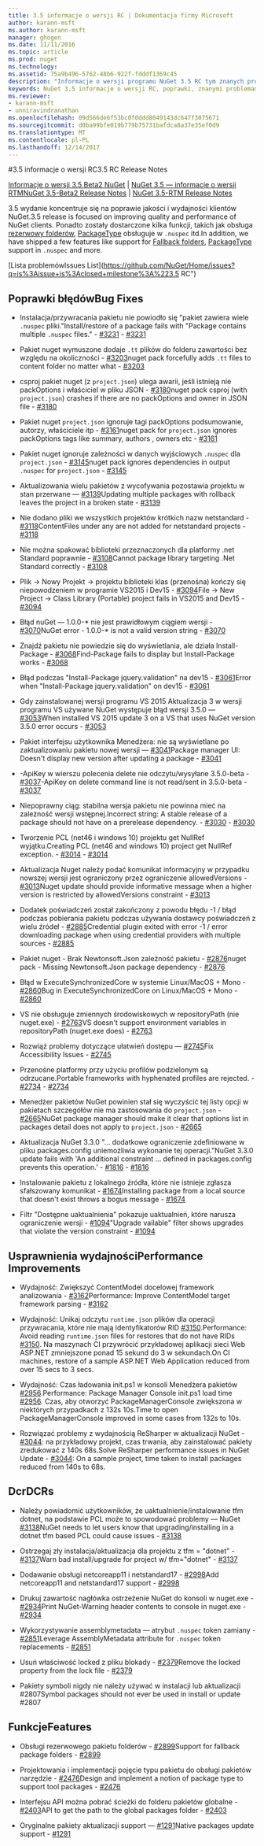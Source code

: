 ```yaml
---
title: 3.5 informacje o wersji RC | Dokumentacja firmy Microsoft
author: karann-msft
ms.author: karann-msft
manager: ghogen
ms.date: 11/11/2016
ms.topic: article
ms.prod: nuget
ms.technology: 
ms.assetid: 75a9b496-5762-48b6-922f-fdddf1369c45
description: "Informacje o wersji programu NuGet 3.5 RC tym znanych problemów, poprawki, dodatkowe funkcje i dcr."
keywords: NuGet 3.5 informacje o wersji RC, poprawki, znanymi problemami, nowe funkcje, dcr
ms.reviewer:
- karann-msft
- unniravindranathan
ms.openlocfilehash: 09d566de6f53bc0f0ddd8049143dc647f3075671
ms.sourcegitcommit: d0ba99bfe019b779b75731bafdca8a37e35ef0d9
ms.translationtype: MT
ms.contentlocale: pl-PL
ms.lasthandoff: 12/14/2017
---
```

#<a name="35-rc-release-notes"></a><span data-ttu-id="6b3c9-104">3.5 informacje o wersji RC</span><span class="sxs-lookup"><span data-stu-id="6b3c9-104">3.5 RC Release Notes</span></span>

<span data-ttu-id="6b3c9-105">[Informacje o wersji 3.5 Beta2 NuGet](../release-notes/nuget-3.5-Beta2.md) | [NuGet 3.5 — informacje o wersji RTM](../release-notes/nuget-3.5-RTM.md)</span><span class="sxs-lookup"><span data-stu-id="6b3c9-105">[NuGet 3.5-Beta2 Release Notes](../release-notes/nuget-3.5-Beta2.md) | [NuGet 3.5-RTM Release Notes](../release-notes/nuget-3.5-RTM.md)</span></span>

<span data-ttu-id="6b3c9-106">3.5 wydanie koncentruje się na poprawie jakości i wydajności klientów NuGet.</span><span class="sxs-lookup"><span data-stu-id="6b3c9-106">3.5 release is focused on improving quality and performance of NuGet clients.</span></span> <span data-ttu-id="6b3c9-107">Ponadto zostały dostarczone kilka funkcji, takich jak obsługa [rezerwowy folderów](https://github.com/NuGet/Home/issues/2899), [PackageType](https://github.com/NuGet/Home/issues/2476) obsługuje w `.nuspec` itd.</span><span class="sxs-lookup"><span data-stu-id="6b3c9-107">In addition, we have shipped a few features like support for [Fallback folders](https://github.com/NuGet/Home/issues/2899), [PackageType](https://github.com/NuGet/Home/issues/2476) support in `.nuspec` and more.</span></span>

[<span data-ttu-id="6b3c9-108">Lista problemów</span><span class="sxs-lookup"><span data-stu-id="6b3c9-108">Issues List</span></span>](https://github.com/NuGet/Home/issues?q=is%3Aissue+is%3Aclosed+milestone%3A%223.5 RC")

## <a name="bug-fixes"></a><span data-ttu-id="6b3c9-109">Poprawki błędów</span><span class="sxs-lookup"><span data-stu-id="6b3c9-109">Bug Fixes</span></span>

* <span data-ttu-id="6b3c9-110">Instalacja/przywracania pakietu nie powiodło się "pakiet zawiera wiele `.nuspec` pliki."</span><span class="sxs-lookup"><span data-stu-id="6b3c9-110">Install/restore of a package fails with "Package contains multiple `.nuspec` files."</span></span><span data-ttu-id="6b3c9-111"> - [#3231](https://github.com/NuGet/Home/issues/3231)</span><span class="sxs-lookup"><span data-stu-id="6b3c9-111"> - [#3231](https://github.com/NuGet/Home/issues/3231)</span></span>

* <span data-ttu-id="6b3c9-112">Pakiet nuget wymuszone dodaje `.tt` plików do folderu zawartości bez względu na okoliczności - [#3203](https://github.com/NuGet/Home/issues/3203)</span><span class="sxs-lookup"><span data-stu-id="6b3c9-112">nuget pack forcefully adds `.tt` files to content folder no matter what - [#3203](https://github.com/NuGet/Home/issues/3203)</span></span>

* <span data-ttu-id="6b3c9-113">csproj pakiet nuget (z `project.json`) ulega awarii, jeśli istnieją nie packOptions i właściciel w pliku JSON - [#3180](https://github.com/NuGet/Home/issues/3180)</span><span class="sxs-lookup"><span data-stu-id="6b3c9-113">nuget pack csproj (with `project.json`) crashes if there are no packOptions and owner in JSON file - [#3180](https://github.com/NuGet/Home/issues/3180)</span></span>

* <span data-ttu-id="6b3c9-114">Pakiet nuget `project.json` ignoruje tagi packOptions podsumowanie, autorzy, właściciele itp - [#3161](https://github.com/NuGet/Home/issues/3161)</span><span class="sxs-lookup"><span data-stu-id="6b3c9-114">nuget pack for `project.json` ignores packOptions tags like summary, authors , owners etc - [#3161](https://github.com/NuGet/Home/issues/3161)</span></span>

* <span data-ttu-id="6b3c9-115">Pakiet nuget ignoruje zależności w danych wyjściowych `.nuspec` dla `project.json`  -  [#3145](https://github.com/NuGet/Home/issues/3145)</span><span class="sxs-lookup"><span data-stu-id="6b3c9-115">nuget pack ignores dependencies in output `.nuspec` for `project.json` - [#3145](https://github.com/NuGet/Home/issues/3145)</span></span>

* <span data-ttu-id="6b3c9-116">Aktualizowania wielu pakietów z wycofywania pozostawia projektu w stan przerwane — [#3139](https://github.com/NuGet/Home/issues/3139)</span><span class="sxs-lookup"><span data-stu-id="6b3c9-116">Updating multiple packages with rollback leaves the project in a broken state - [#3139](https://github.com/NuGet/Home/issues/3139)</span></span>

* <span data-ttu-id="6b3c9-117">Nie dodano pliki we wszystkich projektów krótkich nazw netstandard - [#3118](https://github.com/NuGet/Home/issues/3118)</span><span class="sxs-lookup"><span data-stu-id="6b3c9-117">ContentFiles under any are not added for netstandard projects - [#3118](https://github.com/NuGet/Home/issues/3118)</span></span>

* <span data-ttu-id="6b3c9-118">Nie można spakować biblioteki przeznaczonych dla platformy .net Standard poprawnie - [#3108](https://github.com/NuGet/Home/issues/3108)</span><span class="sxs-lookup"><span data-stu-id="6b3c9-118">Cannot package library targeting .Net Standard correctly - [#3108](https://github.com/NuGet/Home/issues/3108)</span></span>

* <span data-ttu-id="6b3c9-119">Plik -> Nowy Projekt -> projektu biblioteki klas (przenośna) kończy się niepowodzeniem w programie VS2015 i Dev15 - [#3094](https://github.com/NuGet/Home/issues/3094)</span><span class="sxs-lookup"><span data-stu-id="6b3c9-119">File -> New Project -> Class Library (Portable) project fails in VS2015 and Dev15 - [#3094](https://github.com/NuGet/Home/issues/3094)</span></span>

* <span data-ttu-id="6b3c9-120">Błąd nuGet — 1.0.0-* nie jest prawidłowym ciągiem wersji - [#3070](https://github.com/NuGet/Home/issues/3070)</span><span class="sxs-lookup"><span data-stu-id="6b3c9-120">NuGet error - 1.0.0-* is not a valid version string - [#3070](https://github.com/NuGet/Home/issues/3070)</span></span>

* <span data-ttu-id="6b3c9-121">Znajdź pakietu nie powiedzie się do wyświetlania, ale działa Install-Package - [#3068](https://github.com/NuGet/Home/issues/3068)</span><span class="sxs-lookup"><span data-stu-id="6b3c9-121">Find-Package fails to display but Install-Package works - [#3068](https://github.com/NuGet/Home/issues/3068)</span></span>

* <span data-ttu-id="6b3c9-122">Błąd podczas "Install-Package jquery.validation" na dev15 - [#3061](https://github.com/NuGet/Home/issues/3061)</span><span class="sxs-lookup"><span data-stu-id="6b3c9-122">Error when "Install-Package jquery.validation" on dev15 - [#3061](https://github.com/NuGet/Home/issues/3061)</span></span>

* <span data-ttu-id="6b3c9-123">Gdy zainstalowanej wersji programu VS 2015 Aktualizacja 3 w wersji programu VS używane NuGet występuje błąd wersji 3.5.0 — [#3053](https://github.com/NuGet/Home/issues/3053)</span><span class="sxs-lookup"><span data-stu-id="6b3c9-123">When installed VS 2015 update 3 on a VS that uses NuGet version 3.5.0 error occurs - [#3053](https://github.com/NuGet/Home/issues/3053)</span></span>

* <span data-ttu-id="6b3c9-124">Pakiet interfejsu użytkownika Menedżera: nie są wyświetlane po zaktualizowaniu pakietu nowej wersji — [#3041](https://github.com/NuGet/Home/issues/3041)</span><span class="sxs-lookup"><span data-stu-id="6b3c9-124">Package manager UI: Doesn't display new version after updating a package - [#3041](https://github.com/NuGet/Home/issues/3041)</span></span>

* <span data-ttu-id="6b3c9-125">-ApiKey w wierszu polecenia delete nie odczytu/wysyłane 3.5.0-beta - [#3037](https://github.com/NuGet/Home/issues/3037)</span><span class="sxs-lookup"><span data-stu-id="6b3c9-125">-ApiKey on delete command line is not read/sent in 3.5.0-beta - [#3037](https://github.com/NuGet/Home/issues/3037)</span></span>

* <span data-ttu-id="6b3c9-126">Niepoprawny ciąg: stabilna wersja pakietu nie powinna mieć na zależność wersji wstępnej.</span><span class="sxs-lookup"><span data-stu-id="6b3c9-126">Incorrect string: A stable release of a package should not have on a prerelease dependency.</span></span><span data-ttu-id="6b3c9-127"> - [#3030](https://github.com/NuGet/Home/issues/3030)</span><span class="sxs-lookup"><span data-stu-id="6b3c9-127"> - [#3030](https://github.com/NuGet/Home/issues/3030)</span></span>

* <span data-ttu-id="6b3c9-128">Tworzenie PCL (net46 i windows 10) projektu get NullRef wyjątku.</span><span class="sxs-lookup"><span data-stu-id="6b3c9-128">Creating PCL (net46 and windows 10) project get NullRef exception.</span></span><span data-ttu-id="6b3c9-129"> - [#3014](https://github.com/NuGet/Home/issues/3014)</span><span class="sxs-lookup"><span data-stu-id="6b3c9-129"> - [#3014](https://github.com/NuGet/Home/issues/3014)</span></span>

* <span data-ttu-id="6b3c9-130">Aktualizacja Nuget należy podać komunikat informacyjny w przypadku nowszej wersji jest ograniczony przez ograniczenie allowedVersions - [#3013](https://github.com/NuGet/Home/issues/3013)</span><span class="sxs-lookup"><span data-stu-id="6b3c9-130">Nuget update should provide informative message when a higher version is restricted by allowedVersions constraint - [#3013](https://github.com/NuGet/Home/issues/3013)</span></span>

* <span data-ttu-id="6b3c9-131">Dodatek poświadczeń został zakończony z powodu błędu -1 / błąd podczas pobierania pakietu podczas używania dostawcy poświadczeń z wielu źródeł - [#2885](https://github.com/NuGet/Home/issues/2885)</span><span class="sxs-lookup"><span data-stu-id="6b3c9-131">Credential plugin exited with error -1 / error downloading package when using credential providers with multiple sources - [#2885](https://github.com/NuGet/Home/issues/2885)</span></span>

* <span data-ttu-id="6b3c9-132">Pakiet nuget - Brak Newtonsoft.Json zależność pakietu - [#2876](https://github.com/NuGet/Home/issues/2876)</span><span class="sxs-lookup"><span data-stu-id="6b3c9-132">nuget pack - Missing Newtonsoft.Json package dependency - [#2876](https://github.com/NuGet/Home/issues/2876)</span></span>

* <span data-ttu-id="6b3c9-133">Błąd w ExecuteSynchronizedCore w systemie Linux/MacOS + Mono - [#2860](https://github.com/NuGet/Home/issues/2860)</span><span class="sxs-lookup"><span data-stu-id="6b3c9-133">Bug in ExecuteSynchronizedCore on Linux/MacOS + Mono - [#2860](https://github.com/NuGet/Home/issues/2860)</span></span>

* <span data-ttu-id="6b3c9-134">VS nie obsługuje zmiennych środowiskowych w repositoryPath (nie nuget.exe) - [#2763](https://github.com/NuGet/Home/issues/2763)</span><span class="sxs-lookup"><span data-stu-id="6b3c9-134">VS doesn't support environment variables in repositoryPath (nuget.exe does) - [#2763](https://github.com/NuGet/Home/issues/2763)</span></span>

* <span data-ttu-id="6b3c9-135">Rozwiąż problemy dotyczące ułatwień dostępu — [#2745](https://github.com/NuGet/Home/issues/2745)</span><span class="sxs-lookup"><span data-stu-id="6b3c9-135">Fix Accessibility Issues - [#2745](https://github.com/NuGet/Home/issues/2745)</span></span>

* <span data-ttu-id="6b3c9-136">Przenośne platformy przy użyciu profilów podzielonym są odrzucane.</span><span class="sxs-lookup"><span data-stu-id="6b3c9-136">Portable frameworks with hyphenated profiles are rejected.</span></span><span data-ttu-id="6b3c9-137"> - [#2734](https://github.com/NuGet/Home/issues/2734)</span><span class="sxs-lookup"><span data-stu-id="6b3c9-137"> - [#2734](https://github.com/NuGet/Home/issues/2734)</span></span>

* <span data-ttu-id="6b3c9-138">Menedżer pakietów NuGet powinien stał się wyczyścić tej listy opcji w pakietach szczegółów nie ma zastosowania do `project.json`  -  [#2665](https://github.com/NuGet/Home/issues/2665)</span><span class="sxs-lookup"><span data-stu-id="6b3c9-138">NuGet package manager should make it clear that options list in packages detail does not apply to `project.json` - [#2665](https://github.com/NuGet/Home/issues/2665)</span></span>

* <span data-ttu-id="6b3c9-139">Aktualizacja NuGet 3.3.0 "... dodatkowe ograniczenie zdefiniowane w pliku packages.config uniemożliwia wykonanie tej operacji."</span><span class="sxs-lookup"><span data-stu-id="6b3c9-139">NuGet 3.3.0 update fails with 'An additional constraint ... defined in packages.config prevents this operation.'</span></span><span data-ttu-id="6b3c9-140"> - [#1816](https://github.com/NuGet/Home/issues/1816)</span><span class="sxs-lookup"><span data-stu-id="6b3c9-140"> - [#1816](https://github.com/NuGet/Home/issues/1816)</span></span>

* <span data-ttu-id="6b3c9-141">Instalowanie pakietu z lokalnego źródła, które nie istnieje zgłasza sfałszowany komunikat - [#1674](https://github.com/NuGet/Home/issues/1674)</span><span class="sxs-lookup"><span data-stu-id="6b3c9-141">Installing package from a local source that doesn't exist throws a bogus message - [#1674](https://github.com/NuGet/Home/issues/1674)</span></span>

* <span data-ttu-id="6b3c9-142">Filtr "Dostępne uaktualnienia" pokazuje uaktualnień, które narusza ograniczenie wersji - [#1094](https://github.com/NuGet/Home/issues/1094)</span><span class="sxs-lookup"><span data-stu-id="6b3c9-142">"Upgrade vailable" filter shows upgrades that violate the version constraint - [#1094](https://github.com/NuGet/Home/issues/1094)</span></span>

## <a name="performance-improvements"></a><span data-ttu-id="6b3c9-143">Usprawnienia wydajności</span><span class="sxs-lookup"><span data-stu-id="6b3c9-143">Performance Improvements</span></span>

* <span data-ttu-id="6b3c9-144">Wydajność: Zwiększyć ContentModel docelowej framework analizowania - [#3162](https://github.com/NuGet/Home/issues/3162)</span><span class="sxs-lookup"><span data-stu-id="6b3c9-144">Performance: Improve ContentModel target framework parsing - [#3162](https://github.com/NuGet/Home/issues/3162)</span></span>

* <span data-ttu-id="6b3c9-145">Wydajność: Unikaj odczytu `runtime.json` plików dla operacji przywracania, które nie mają identyfikatorów RID [#3150](https://github.com/NuGet/Home/issues/3150).</span><span class="sxs-lookup"><span data-stu-id="6b3c9-145">Performance: Avoid reading `runtime.json` files for restores that do not have RIDs [#3150](https://github.com/NuGet/Home/issues/3150).</span></span> <span data-ttu-id="6b3c9-146">Na maszynach CI przywrócić przykładowej aplikacji sieci Web ASP.NET zmniejszone ponad 15 sekund do 3 w sekundach.</span><span class="sxs-lookup"><span data-stu-id="6b3c9-146">On CI machines, restore of a sample ASP.NET Web Application reduced from over 15 secs to 3 secs.</span></span>

* <span data-ttu-id="6b3c9-147">Wydajność: Czas ładowania init.ps1 w konsoli Menedżera pakietów [#2956](https://github.com/NuGet/Home/issues/2956).</span><span class="sxs-lookup"><span data-stu-id="6b3c9-147">Performance: Package Manager Console init.ps1 load time [#2956](https://github.com/NuGet/Home/issues/2956).</span></span> <span data-ttu-id="6b3c9-148">Czas, aby otworzyć PackageManagerConsole zwiększona w niektórych przypadkach z 132s 10s.</span><span class="sxs-lookup"><span data-stu-id="6b3c9-148">Time to open PackageManagerConsole improved in some cases from 132s to 10s.</span></span>

* <span data-ttu-id="6b3c9-149">Rozwiązać problemy z wydajnością ReSharper w aktualizacji NuGet - [#3044](https://github.com/NuGet/Home/issues/3044): na przykładowy projekt, czas trwania, aby zainstalować pakiety zredukować z 140s 68s.</span><span class="sxs-lookup"><span data-stu-id="6b3c9-149">Solve ReSharper performance issues in NuGet Update - [#3044](https://github.com/NuGet/Home/issues/3044): On a sample project, time taken to install packages reduced from 140s to 68s.</span></span>

## <a name="dcrs"></a><span data-ttu-id="6b3c9-150">Dcr</span><span class="sxs-lookup"><span data-stu-id="6b3c9-150">DCRs</span></span>

* <span data-ttu-id="6b3c9-151">Należy powiadomić użytkowników, że uaktualnienie/instalowanie tfm dotnet, na podstawie PCL może to spowodować problemy — NuGet [#3138](https://github.com/NuGet/Home/issues/3138)</span><span class="sxs-lookup"><span data-stu-id="6b3c9-151">NuGet needs to let users know that upgrading/installing in a dotnet tfm based PCL could cause issues - [#3138](https://github.com/NuGet/Home/issues/3138)</span></span>

* <span data-ttu-id="6b3c9-152">Ostrzegaj zły instalacja/aktualizacja dla projektu z tfm = "dotnet" - [#3137](https://github.com/NuGet/Home/issues/3137)</span><span class="sxs-lookup"><span data-stu-id="6b3c9-152">Warn bad install/upgrade for project w/ tfm="dotnet" - [#3137](https://github.com/NuGet/Home/issues/3137)</span></span>

* <span data-ttu-id="6b3c9-153">Dodawanie obsługi netcoreapp11 i netstandard17 - [#2998](https://github.com/NuGet/Home/issues/2998)</span><span class="sxs-lookup"><span data-stu-id="6b3c9-153">Add netcoreapp11 and netstandard17 support - [#2998](https://github.com/NuGet/Home/issues/2998)</span></span>

* <span data-ttu-id="6b3c9-154">Drukuj zawartość nagłówka ostrzeżenie NuGet do konsoli w nuget.exe - [#2934](https://github.com/NuGet/Home/issues/2934)</span><span class="sxs-lookup"><span data-stu-id="6b3c9-154">Print NuGet-Warning header contents to console in nuget.exe - [#2934](https://github.com/NuGet/Home/issues/2934)</span></span>

* <span data-ttu-id="6b3c9-155">Wykorzystywanie assemblymetadata — atrybut `.nuspec` token zamiany - [#2851](https://github.com/NuGet/Home/issues/2851)</span><span class="sxs-lookup"><span data-stu-id="6b3c9-155">Leverage AssemblyMetadata attribute for `.nuspec` token replacements - [#2851](https://github.com/NuGet/Home/issues/2851)</span></span>

* <span data-ttu-id="6b3c9-156">Usuń właściwość locked z pliku blokady - [#2379](https://github.com/NuGet/Home/issues/2379)</span><span class="sxs-lookup"><span data-stu-id="6b3c9-156">Remove the locked property from the lock file - [#2379](https://github.com/NuGet/Home/issues/2379)</span></span>

* <span data-ttu-id="6b3c9-157">Pakiety symboli nigdy nie należy używać w instalacji lub aktualizacji #2807</span><span class="sxs-lookup"><span data-stu-id="6b3c9-157">Symbol packages should not ever be used in install or update #2807</span></span>

## <a name="features"></a><span data-ttu-id="6b3c9-158">Funkcje</span><span class="sxs-lookup"><span data-stu-id="6b3c9-158">Features</span></span>

* <span data-ttu-id="6b3c9-159">Obsługi rezerwowego pakietu folderów - [#2899](https://github.com/NuGet/Home/issues/2899)</span><span class="sxs-lookup"><span data-stu-id="6b3c9-159">Support for fallback package folders - [#2899](https://github.com/NuGet/Home/issues/2899)</span></span>

* <span data-ttu-id="6b3c9-160">Projektowania i implementacji pojęcie typu pakietu do obsługi pakietów narzędzie - [#2476](https://github.com/NuGet/Home/issues/2476)</span><span class="sxs-lookup"><span data-stu-id="6b3c9-160">Design and implement a notion of package type to support tool packages - [#2476](https://github.com/NuGet/Home/issues/2476)</span></span>

* <span data-ttu-id="6b3c9-161">Interfejsu API można pobrać ścieżki do folderu pakietów globalne - [#2403](https://github.com/NuGet/Home/issues/2403)</span><span class="sxs-lookup"><span data-stu-id="6b3c9-161">API to get the path to the global packages folder - [#2403](https://github.com/NuGet/Home/issues/2403)</span></span>

* <span data-ttu-id="6b3c9-162">Oryginalne pakiety aktualizacji support — [#1291](https://github.com/NuGet/Home/issues/1291)</span><span class="sxs-lookup"><span data-stu-id="6b3c9-162">Native packages update support - [#1291](https://github.com/NuGet/Home/issues/1291)</span></span>

